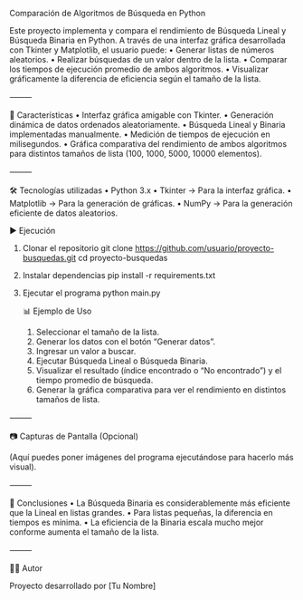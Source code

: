 Comparación de Algoritmos de Búsqueda en Python

Este proyecto implementa y compara el rendimiento de Búsqueda Lineal y Búsqueda Binaria en Python.
A través de una interfaz gráfica desarrollada con Tkinter y Matplotlib, el usuario puede:
	•	Generar listas de números aleatorios.
	•	Realizar búsquedas de un valor dentro de la lista.
	•	Comparar los tiempos de ejecución promedio de ambos algoritmos.
	•	Visualizar gráficamente la diferencia de eficiencia según el tamaño de la lista.

⸻

📌 Características
	•	Interfaz gráfica amigable con Tkinter.
	•	Generación dinámica de datos ordenados aleatoriamente.
	•	Búsqueda Lineal y Binaria implementadas manualmente.
	•	Medición de tiempos de ejecución en milisegundos.
	•	Gráfica comparativa del rendimiento de ambos algoritmos para distintos tamaños de lista (100, 1000, 5000, 10000 elementos).

⸻

🛠️ Tecnologías utilizadas
	•	Python 3.x
	•	Tkinter → Para la interfaz gráfica.
	•	Matplotlib → Para la generación de gráficas.
	•	NumPy → Para la generación eficiente de datos aleatorios.

 ▶️ Ejecución

1. Clonar el repositorio
   git clone https://github.com/usuario/proyecto-busquedas.git
   cd proyecto-busquedas

2. Instalar dependencias
   pip install -r requirements.txt

3. Ejecutar el programa
   python main.py

   📊 Ejemplo de Uso
	1.	Seleccionar el tamaño de la lista.
	2.	Generar los datos con el botón “Generar datos”.
	3.	Ingresar un valor a buscar.
	4.	Ejecutar Búsqueda Lineal o Búsqueda Binaria.
	5.	Visualizar el resultado (índice encontrado o “No encontrado”) y el tiempo promedio de búsqueda.
	6.	Generar la gráfica comparativa para ver el rendimiento en distintos tamaños de lista.

⸻

📷 Capturas de Pantalla (Opcional)

(Aquí puedes poner imágenes del programa ejecutándose para hacerlo más visual).

⸻

📖 Conclusiones
	•	La Búsqueda Binaria es considerablemente más eficiente que la Lineal en listas grandes.
	•	Para listas pequeñas, la diferencia en tiempos es mínima.
	•	La eficiencia de la Binaria escala mucho mejor conforme aumenta el tamaño de la lista.

⸻

👨‍💻 Autor

Proyecto desarrollado por [Tu Nombre]
